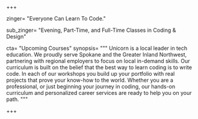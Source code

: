 +++

zinger= "Everyone Can Learn To Code."

sub_zinger= "Evening, Part-Time, and Full-Time Classes in Coding & Design"

cta= "Upcoming Courses"
synopsis= """
Unicorn is a local leader in tech education. We proudly serve Spokane and the Greater Inland Northwest, partnering with regional employers to focus on local in-demand skills. Our curriculum is built on the belief that the best way to learn coding is to write code.  In each of our workshops you build up your portfolio with real projects that prove your know-how to the world. Whether you are a professional, or just beginning your journey in coding, our hands-on curriculum and personalized career services are ready to help you on your path.
"""

+++
